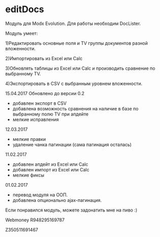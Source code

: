 # editDocs 
Модуль для Modx Evolution. Для работы необходим DocLister.

Модуль умеет:

1)Редактировать основные поля и TV группы документов разной вложенности.

2)Импортировать из Excel или Calc

3)Обновлять таблицы из Excel или Calc и производить сравнение по выбранному TV.

4)Экспортировать в CSV с выбранным уровнем вложенности.



15.04.2017
Обновлено до версии 0.2
- добавлен экспорт в CSV
- добавлена возможность сравнения на наличие в базе по выбранному полю TV при апдейте
- мелкие исправления

12.03.2017
- мелкие правки
- удаление чанка пагинации (сама пагинация осталась)

11.02.2017
- добавлен апдейт из Excel или Calc
- добавлен импорт из Excel или Calc
- мелкие фиксы

01.02.2017 
 - перевод модуля на ООП.
 - добавлена опционально ajax-пагинация.





Если понравился модуль, можете задонатить мне на пиво :)

Webmoney
R948295169787

Z350511691467


